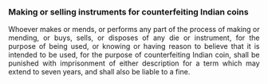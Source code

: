 ### Making or selling instruments for counterfeiting Indian coins
<div style="text-align: justify">

Whoever makes or mends, or performs any part of the process of making or mending, or buys, sells, or disposes of any die or instrument, for the purpose of being used, or knowing or having reason to believe that it is intended to be used, for the purpose of counterfeiting Indian coin, shall be punished with imprisonment of either description for a term which may extend to seven years, and shall also be liable to a fine.

</div>
